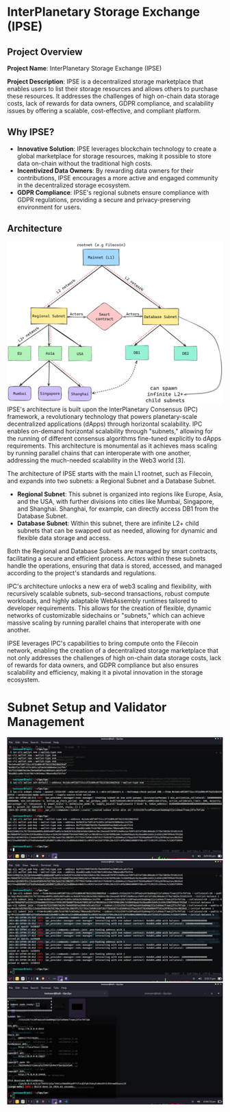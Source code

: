 # InterPlanetary Storage Exchange (IPSE)

## Project Overview

**Project Name**: InterPlanetary Storage Exchange (IPSE)

**Project Description**: IPSE is a decentralized storage marketplace that enables users to list their storage resources and allows others to purchase these resources. It addresses the challenges of high on-chain data storage costs, lack of rewards for data owners, GDPR compliance, and scalability issues by offering a scalable, cost-effective, and compliant platform.

## Why IPSE?

- **Innovative Solution**: IPSE leverages blockchain technology to create a global marketplace for storage resources, making it possible to store data on-chain without the traditional high costs.
- **Incentivized Data Owners**: By rewarding data owners for their contributions, IPSE encourages a more active and engaged community in the decentralized storage ecosystem.
- **GDPR Compliance**: IPSE's regional subnets ensure compliance with GDPR regulations, providing a secure and privacy-preserving environment for users.

## Architecture
<img src="https://github.com/Kaustubh-404/IPC-Regional-Computation/blob/main/images/architecture.jpeg"><br>
IPSE's architecture is built upon the InterPlanetary Consensus (IPC) framework, a revolutionary technology that powers planetary-scale decentralized applications (dApps) through horizontal scalability. IPC enables on-demand horizontal scalability through "subnets," allowing for the running of different consensus algorithms fine-tuned explicitly to dApps requirements. This architecture is monumental as it achieves mass scaling by running parallel chains that can interoperate with one another, addressing the much-needed scalability in the Web3 world [3].

The architecture of IPSE starts with the main L1 rootnet, such as Filecoin, and expands into two subnets: a Regional Subnet and a Database Subnet.

- **Regional Subnet**: This subnet is organized into regions like Europe, Asia, and the USA, with further divisions into cities like Mumbai, Singapore, and Shanghai. Shanghai, for example, can directly access DB1 from the Database Subnet.
- **Database Subnet**: Within this subnet, there are infinite L2+ child subnets that can be swapped out as needed, allowing for dynamic and flexible data storage and access.

Both the Regional and Database Subnets are managed by smart contracts, facilitating a secure and efficient process. Actors within these subnets handle the operations, ensuring that data is stored, accessed, and managed according to the project's standards and regulations.

IPC's architecture unlocks a new era of web3 scaling and flexibility, with recursively scalable subnets, sub-second transactions, robust compute workloads, and highly adaptable WebAssembly runtimes tailored to developer requirements. This allows for the creation of flexible, dynamic networks of customizable sidechains or "subnets," which can achieve massive scaling by running parallel chains that interoperate with one another.

IPSE leverages IPC's capabilities to bring compute onto the Filecoin network, enabling the creation of a decentralized storage marketplace that not only addresses the challenges of high on-chain data storage costs, lack of rewards for data owners, and GDPR compliance but also ensures scalability and efficiency, making it a pivotal innovation in the storage ecosystem.

# Subnet Setup and Validator Management
<img src="https://github.com/Kaustubh-404/IPC-Regional-Computation/blob/main/images/terminal2.jpeg"><br>
<img src="https://github.com/Kaustubh-404/IPC-Regional-Computation/blob/main/images/terminal1.jpeg"><br>
<img src="https://github.com/Kaustubh-404/IPC-Regional-Computation/blob/main/images/terminal4.jpeg"><br>

